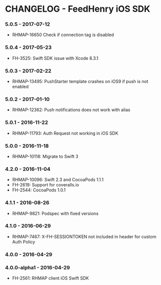 # CHANGELOG - FeedHenry iOS SDK

### 5.0.5 - 2017-07-12
* RHMAP-16650 Check if connection tag is disabled

### 5.0.4 - 2017-05-23
* FH-3525: Swift SDK issue with Xcode 8.3.1

### 5.0.3 - 2017-02-22
* RHMAP-13495: PushStarter template crashes on iOS9 if push is not enabled

### 5.0.2 - 2017-01-10
* RHMAP-12362: Push notifications does not work with alias

### 5.0.1 - 2016-11-22
* RHMAP-11793: Auth Request not working in iOS SDK

### 5.0.0 - 2016-11-18
* RHMAP-10118: Migrate to Swift 3

### 4.2.0 - 2016-11-04
* RHMAP-10096: Swift 2.3 and CocoaPods 1.1.1
* FH-2619: Support for coveralls.io
* FH-2544: CocoaPods 1.0.1

### 4.1.1 - 2016-08-26
* RHMAP-9821: Podspec with fixed versions

### 4.1.0 - 2016-06-29
* RHMAP-7467: X-FH-SESSIONTOKEN not included in header for custom Auth Policy

### 4.0.0 - 2016-04-29

### 4.0.0-alpha1 - 2016-04-29
* FH-2561: RHMAP client iOS Swift SDK
